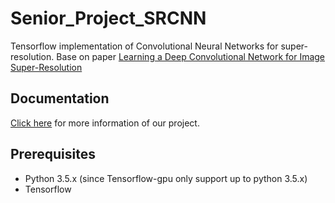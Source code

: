 # Senior_Project_SRCNN

Tensorflow implementation of Convolutional Neural Networks for super-resolution. Base on paper [Learning a Deep Convolutional Network for Image Super-Resolution](http://personal.ie.cuhk.edu.hk/~ccloy/files/eccv_2014_deepresolution.pdf)



## Documentation

[Click here](https://github.com/edwin0108/Senior_Project_SRCNN/tree/master/Doc) for more information of our project. 



## Prerequisites

- Python 3.5.x (since Tensorflow-gpu only support up to python 3.5.x)
- Tensorflow

